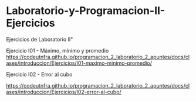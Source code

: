 # Laboratorio-y-Programacion-II-Ejercicios
Ejercicios de Laboratorio  II"

Ejercicio I01 - Máximo, mínimo y promedio
https://codeutnfra.github.io/programacion_2_laboratorio_2_apuntes/docs/clases/introduccion/Ejercicios/I01-maximo-minimo-promedio/

Ejercicio I02 - Error al cubo

https://codeutnfra.github.io/programacion_2_laboratorio_2_apuntes/docs/clases/introduccion/Ejercicios/I02-error-al-cubo/
